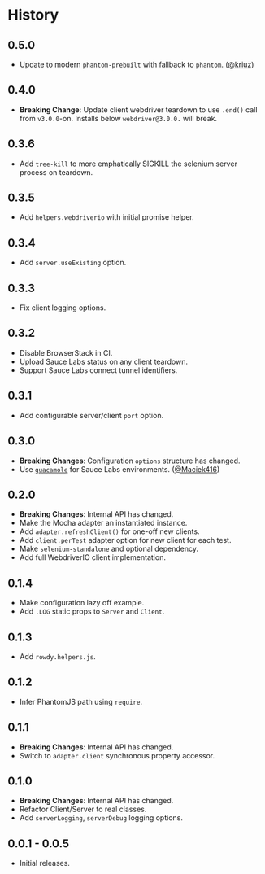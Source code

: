History
=======

## 0.5.0

* Update to modern `phantom-prebuilt` with fallback to `phantom`.
  ([@kriuz][])

## 0.4.0
* **Breaking Change**: Update client webdriver teardown to use `.end()` call
  from `v3.0.0`-on. Installs below `webdriver@3.0.0.` will break.

## 0.3.6
* Add `tree-kill` to more emphatically SIGKILL the selenium server process
  on teardown.

## 0.3.5
* Add `helpers.webdriverio` with initial promise helper.

## 0.3.4
* Add `server.useExisting` option.

## 0.3.3
* Fix client logging options.

## 0.3.2
* Disable BrowserStack in CI.
* Upload Sauce Labs status on any client teardown.
* Support Sauce Labs connect tunnel identifiers.

## 0.3.1
* Add configurable server/client `port` option.

## 0.3.0
* **Breaking Changes**: Configuration `options` structure has changed.
* Use [`guacamole`](https://github.com/testarmada/guacamole) for Sauce Labs
  environments. ([@Maciek416][])

## 0.2.0

* **Breaking Changes**: Internal API has changed.
* Make the Mocha adapter an instantiated instance.
* Add `adapter.refreshClient()` for one-off new clients.
* Add `client.perTest` adapter option for new client for each test.
* Make `selenium-standalone` and optional dependency.
* Add full WebdriverIO client implementation.

## 0.1.4

* Make configuration lazy off example.
* Add `.LOG` static props to `Server` and `Client`.

## 0.1.3

* Add `rowdy.helpers.js`.

## 0.1.2

* Infer PhantomJS path using `require`.

## 0.1.1

* **Breaking Changes**: Internal API has changed.
* Switch to `adapter.client` synchronous property accessor.

## 0.1.0

* **Breaking Changes**: Internal API has changed.
* Refactor Client/Server to real classes.
* Add `serverLogging`, `serverDebug` logging options.

## 0.0.1 - 0.0.5

* Initial releases.

[@kriuz]: https://github.com/kriuz
[@Maciek416]: https://github.com/Maciek416
[@ryan-roemer]: https://github.com/ryan-roemer

